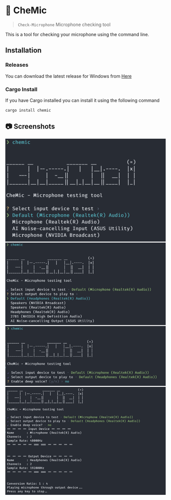 # 🎤 CheMic

> `Check-Microphone` Microphone checking tool

This is a tool for checking your microphone using the command line. 


## Installation

### Releases

You can download the latest release for Windows from [Here](https://github.com/jacobtread/chemic/releases/latest/download/chemic.exe)

### Cargo Install

If you have Cargo installed you can install it using the following command

```
cargo install chemic
```


## 📷 Screenshots

![](images/1.png)
![](images/2.png)
![](images/3.png)
![](images/4.png)